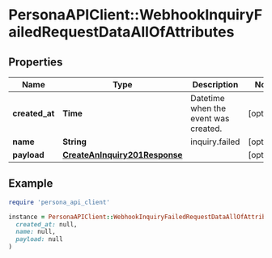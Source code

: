 # PersonaAPIClient::WebhookInquiryFailedRequestDataAllOfAttributes

## Properties

| Name | Type | Description | Notes |
| ---- | ---- | ----------- | ----- |
| **created_at** | **Time** | Datetime when the event was created. | [optional] |
| **name** | **String** | inquiry.failed | [optional] |
| **payload** | [**CreateAnInquiry201Response**](CreateAnInquiry201Response.md) |  | [optional] |

## Example

```ruby
require 'persona_api_client'

instance = PersonaAPIClient::WebhookInquiryFailedRequestDataAllOfAttributes.new(
  created_at: null,
  name: null,
  payload: null
)
```

